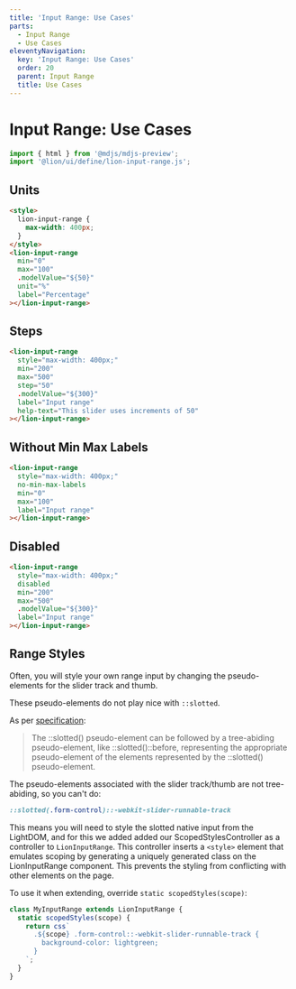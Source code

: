 ```yaml
---
title: 'Input Range: Use Cases'
parts:
  - Input Range
  - Use Cases
eleventyNavigation:
  key: 'Input Range: Use Cases'
  order: 20
  parent: Input Range
  title: Use Cases
---
```


# Input Range: Use Cases

```js script
import { html } from '@mdjs/mdjs-preview';
import '@lion/ui/define/lion-input-range.js';
```

## Units

```html preview-story
<style>
  lion-input-range {
    max-width: 400px;
  }
</style>
<lion-input-range
  min="0"
  max="100"
  .modelValue="${50}"
  unit="%"
  label="Percentage"
></lion-input-range>
```

## Steps

```html preview-story
<lion-input-range
  style="max-width: 400px;"
  min="200"
  max="500"
  step="50"
  .modelValue="${300}"
  label="Input range"
  help-text="This slider uses increments of 50"
></lion-input-range>
```

## Without Min Max Labels

```html preview-story
<lion-input-range
  style="max-width: 400px;"
  no-min-max-labels
  min="0"
  max="100"
  label="Input range"
></lion-input-range>
```

## Disabled

```html preview-story
<lion-input-range
  style="max-width: 400px;"
  disabled
  min="200"
  max="500"
  .modelValue="${300}"
  label="Input range"
></lion-input-range>
```

## Range Styles

Often, you will style your own range input by changing the pseudo-elements for the slider track and thumb.

These pseudo-elements do not play nice with `::slotted`.

As per [specification](https://drafts.csswg.org/css-scoping/#slotted-pseudo):

> The ::slotted() pseudo-element can be followed by a tree-abiding pseudo-element,
> like ::slotted()::before, representing the appropriate pseudo-element of the elements
> represented by the ::slotted() pseudo-element.

The pseudo-elements associated with the slider track/thumb are not tree-abiding, so you can't do:

```css
::slotted(.form-control)::-webkit-slider-runnable-track
```

This means you will need to style the slotted native input from the LightDOM,
and for this we added added our ScopedStylesController as a controller to `LionInputRange`.
This controller inserts a `<style>` element
that emulates scoping by generating a uniquely generated class on the LionInputRange component.
This prevents the styling from conflicting with other elements on the page.

To use it when extending, override `static scopedStyles(scope)`:

```js
class MyInputRange extends LionInputRange {
  static scopedStyles(scope) {
    return css`
      .${scope} .form-control::-webkit-slider-runnable-track {
        background-color: lightgreen;
      }
    `;
  }
}
```
